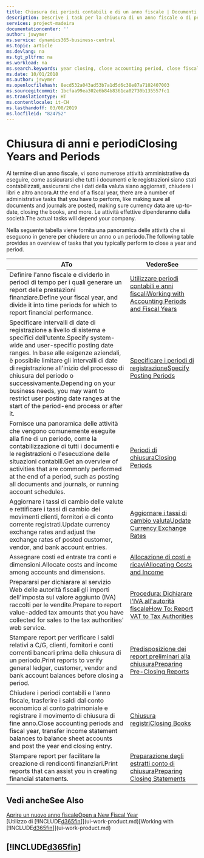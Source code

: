 ```yaml
---
title: Chiusura dei periodi contabili e di un anno fiscale | Documenti Microsoft
description: Descrive i task per la chiusura di un anno fiscale o di periodi contabili, ad esempio, per garantire che documenti e registrazioni vengano contabilizzati e per verificare i saldi di conti correnti.
services: project-madeira
documentationcenter: ''
author: jswymer
ms.service: dynamics365-business-central
ms.topic: article
ms.devlang: na
ms.tgt_pltfrm: na
ms.workload: na
ms.search.keywords: year closing, close accounting period, close fiscal year, bank account detailed trial balance
ms.date: 10/01/2018
ms.author: jswymer
ms.openlocfilehash: 8ecd532a043ad53b7a1d5d6c38e87a7102407003
ms.sourcegitcommit: 1bcfaa99ea302e6b84b8361ca02730b135557fc1
ms.translationtype: HT
ms.contentlocale: it-CH
ms.lasthandoff: 03/08/2019
ms.locfileid: "824752"
---
```

# <a name="closing-years-and-periods"></a><span data-ttu-id="9aae5-103">Chiusura di anni e periodi</span><span class="sxs-lookup"><span data-stu-id="9aae5-103">Closing Years and Periods</span></span>
<span data-ttu-id="9aae5-104">Al termine di un anno fiscale, vi sono numerose attività amministrative da eseguire, come assicurarsi che tutti i documenti e le registrazioni siano stati contabilizzati, assicurarsi che i dati della valuta siano aggiornati, chiudere i libri e altro ancora.</span><span class="sxs-lookup"><span data-stu-id="9aae5-104">At the end of a fiscal year, there are a number of administrative tasks that you have to perform, like making sure all documents and journals are posted, making sure currency data are up-to-date, closing the books, and more.</span></span> <span data-ttu-id="9aae5-105">Le attività effettive dipenderanno dalla società.</span><span class="sxs-lookup"><span data-stu-id="9aae5-105">The actual tasks will depend your company.</span></span>

<span data-ttu-id="9aae5-106">Nella seguente tabella viene fornita una panoramica delle attività che si eseguono in genere per chiudere un anno o un periodo.</span><span class="sxs-lookup"><span data-stu-id="9aae5-106">The following table provides an overview of tasks that you typically perform to close a year and period.</span></span>

| <span data-ttu-id="9aae5-107">A</span><span class="sxs-lookup"><span data-stu-id="9aae5-107">To</span></span> | <span data-ttu-id="9aae5-108">Vedere</span><span class="sxs-lookup"><span data-stu-id="9aae5-108">See</span></span> |
| --- | --- |
| <span data-ttu-id="9aae5-109">Definire l'anno fiscale e dividerlo in periodi di tempo per i quali generare un report delle prestazioni finanziare.</span><span class="sxs-lookup"><span data-stu-id="9aae5-109">Define your fiscal year, and divide it into time periods for which to report financial performance.</span></span> | [<span data-ttu-id="9aae5-110">Utilizzare periodi contabili e anni fiscali</span><span class="sxs-lookup"><span data-stu-id="9aae5-110">Working with Accounting Periods and Fiscal Years</span></span>](finance-accounting-periods-and-fiscal-years.md)|
| <span data-ttu-id="9aae5-111">Specificare intervalli di date di registrazione a livello di sistema e specifici dell'utente.</span><span class="sxs-lookup"><span data-stu-id="9aae5-111">Specify system-wide and user-specific posting date ranges.</span></span> <span data-ttu-id="9aae5-112">In base alle esigenze aziendali, è possibile limitare gli intervalli di date di registrazione all'inizio del processo di chiusura del periodo o successivamente.</span><span class="sxs-lookup"><span data-stu-id="9aae5-112">Depending on your business needs, you may want to restrict user posting date ranges at the start of the period-end process or after it.</span></span> |[<span data-ttu-id="9aae5-113">Specificare i periodi di registrazione</span><span class="sxs-lookup"><span data-stu-id="9aae5-113">Specify Posting Periods</span></span>](finance-how-specify-posting-periods.md) |
| <span data-ttu-id="9aae5-114">Fornisce una panoramica delle attività che vengono comunemente eseguite alla fine di un periodo, come la contabilizzazione di tutti i documenti e le registrazioni o l'esecuzione delle situazioni contabili.</span><span class="sxs-lookup"><span data-stu-id="9aae5-114">Get an overview of activities that are commonly performed at the end of a period, such as posting all documents and journals, or running account schedules.</span></span> |[<span data-ttu-id="9aae5-115">Periodi di chiusura</span><span class="sxs-lookup"><span data-stu-id="9aae5-115">Closing Periods</span></span>](year-how-complete-period-end-processes.md) |
| <span data-ttu-id="9aae5-116">Aggiornare i tassi di cambio delle valute e rettificare i tassi di cambio dei movimenti clienti, fornitori e di conto corrente registrati.</span><span class="sxs-lookup"><span data-stu-id="9aae5-116">Update currency exchange rates and adjust the exchange rates of posted customer, vendor, and bank account entries.</span></span> |[<span data-ttu-id="9aae5-117">Aggiornare i tassi di cambio valuta</span><span class="sxs-lookup"><span data-stu-id="9aae5-117">Update Currency Exchange Rates</span></span>](finance-how-update-currencies.md) |
| <span data-ttu-id="9aae5-118">Assegnare costi ed entrate tra conti e dimensioni.</span><span class="sxs-lookup"><span data-stu-id="9aae5-118">Allocate costs and income among accounts and dimensions.</span></span> |[<span data-ttu-id="9aae5-119">Allocazione di costi e ricavi</span><span class="sxs-lookup"><span data-stu-id="9aae5-119">Allocating Costs and Income</span></span>](year-allocate-costs-income.md) |
| <span data-ttu-id="9aae5-120">Prepararsi per dichiarare al servizio Web delle autorità fiscali gli importi dell'imposta sul valore aggiunto (IVA) raccolti per le vendite.</span><span class="sxs-lookup"><span data-stu-id="9aae5-120">Prepare to report value-added tax amounts that you have collected for sales to the tax authorities' web service.</span></span> |[<span data-ttu-id="9aae5-121">Procedura: Dichiarare l'IVA all'autorità fiscale</span><span class="sxs-lookup"><span data-stu-id="9aae5-121">How To: Report VAT to Tax Authorities</span></span>](finance-how-report-vat.md)|
| <span data-ttu-id="9aae5-122">Stampare report per verificare i saldi relativi a C/G, clienti, fornitori e conti correnti bancari prima della chiusura di un periodo.</span><span class="sxs-lookup"><span data-stu-id="9aae5-122">Print reports to verify general ledger, customer, vendor and bank account balances before closing a period.</span></span> |[<span data-ttu-id="9aae5-123">Predisposizione dei report preliminari alla chiusura</span><span class="sxs-lookup"><span data-stu-id="9aae5-123">Preparing Pre-Closing Reports</span></span>](year-prepare-preclose-reports.md) |
| <span data-ttu-id="9aae5-124">Chiudere i periodi contabili e l'anno fiscale, trasferire i saldi dal conto economico al conto patrimoniale e registrare il movimento di chiusura di fine anno.</span><span class="sxs-lookup"><span data-stu-id="9aae5-124">Close accounting periods and fiscal year, transfer income statement balances to balance sheet accounts and post the year end closing entry.</span></span> |[<span data-ttu-id="9aae5-125">Chiusura registri</span><span class="sxs-lookup"><span data-stu-id="9aae5-125">Closing Books</span></span>](year-close-books.md) |
| <span data-ttu-id="9aae5-126">Stampare report per facilitare la creazione di rendiconti finanziari.</span><span class="sxs-lookup"><span data-stu-id="9aae5-126">Print reports that can assist you in creating financial statements.</span></span> |[<span data-ttu-id="9aae5-127">Preparazione degli estratti conto di chiusura</span><span class="sxs-lookup"><span data-stu-id="9aae5-127">Preparing Closing Statements</span></span>](year-prepare-close-statement.md) |

## <a name="see-also"></a><span data-ttu-id="9aae5-128">Vedi anche</span><span class="sxs-lookup"><span data-stu-id="9aae5-128">See Also</span></span>
[<span data-ttu-id="9aae5-129">Aprire un nuovo anno fiscale</span><span class="sxs-lookup"><span data-stu-id="9aae5-129">Open a New Fiscal Year</span></span>](finance-how-open-new-fiscal-year.md)  
<span data-ttu-id="9aae5-130">[Utilizzo di [!INCLUDE[d365fin](includes/d365fin_md.md)]](ui-work-product.md)</span><span class="sxs-lookup"><span data-stu-id="9aae5-130">[Working with [!INCLUDE[d365fin](includes/d365fin_md.md)]](ui-work-product.md)</span></span>

## [!INCLUDE[d365fin](includes/free_trial_md.md)]  
 
